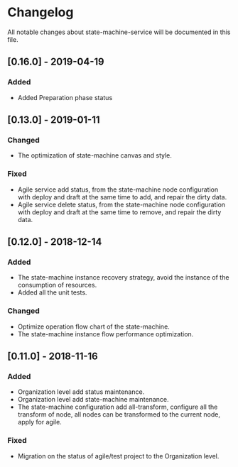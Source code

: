 # Changelog
All notable changes about state-machine-service will be documented in this file.

## [0.16.0] - 2019-04-19

### Added  

- Added Preparation phase status

## [0.13.0] - 2019-01-11

### Changed  

- The optimization of state-machine canvas and style.

### Fixed

- Agile service add status, from the state-machine node configuration with deploy and draft at the same time to add, and repair the dirty data.
- Agile service delete status, from the state-machine node configuration with deploy and draft at the same time to remove, and repair the dirty data.


## [0.12.0] - 2018-12-14

### Added

- The state-machine instance recovery strategy, avoid the instance of the consumption of resources.
- Added all the unit tests.

### Changed  

- Optimize operation flow chart of the state-machine.
- The state-machine instance flow performance optimization.


## [0.11.0] - 2018-11-16

### Added

- Organization level add status maintenance.
- Organization level add state-machine maintenance.
- The state-machine configuration add all-transform, configure all the transform of node, all nodes can be transformed to the current node, apply for agile.

### Fixed

- Migration on the status of agile/test project to the Organization level.
